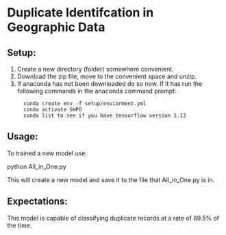 # Duplicate Identifcation in Geographic Data

## Setup:
<ol>
    <li>Create a new directory (folder) somewhere convenient.</li>
    <li>Download the zip file, move to the convenient space and unzip.</li>
    <li>If anaconda has not been downloaded do so now. If it has run the following commands
    in the anaconda command prompt:</li>

      conda create env -f setup/enviorment.yml
      conda activate SHPO 
      conda list to see if you have tensorflow version 1.13
</ol>

## Usage:
<p> To trained a new model use: </p>
    python All_in_One.py
<p> This will create a new model and save it to the file that All_in_One.py is in. </p>
    
## Expectations:
<p> This model is capable of classifying duplicate records at a rate of 89.5% of the time. </p>
    
    
